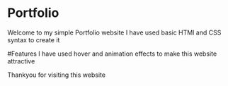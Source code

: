 # Portfolio
Welcome to my simple Portfolio website I have used basic HTMl and CSS syntax to create it

#Features
I have used hover and animation effects to make this website attractive

Thankyou for visiting this website
